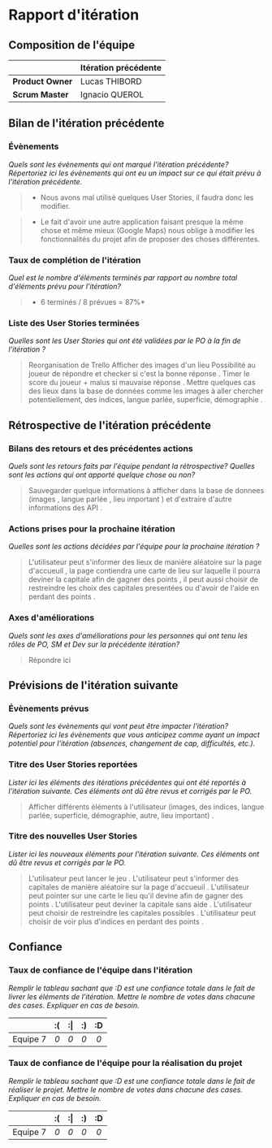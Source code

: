 # Rapport d'itération  

## Composition de l'équipe 


|  &nbsp;                 | Itération précédente     |
| -------------           |-------------             |
| **Product Owner**       | Lucas THIBORD                       |
| **Scrum Master**        | Ignacio QUEROL                       |

## Bilan de l'itération précédente  
### Évènements 
*Quels sont les évènements qui ont marqué l'itération précédente? Répertoriez ici les évènements qui ont eu un impact sur ce qui était prévu à l'itération précédente.*
> - Nous avons mal utilisé quelques User Stories, il faudra donc les modifier.

> - Le fait d'avoir une autre application faisant presque la même chose et même mieux (Google Maps) nous oblige à modifier les fonctionnalités du projet afin de proposer des choses différentes.


### Taux de complétion de l'itération  
*Quel est le nombre d'éléments terminés par rapport au nombre total d'éléments prévu pour l'itération?*
> * 6 terminés / 8 prévues = 87%*

### Liste des User Stories terminées
*Quelles sont les User Stories qui ont été validées par le PO à la fin de l'itération ?*
> Reorganisation de Trello
> Afficher des images d'un lieu
> Possibilité au joueur de répondre et checker si c'est la bonne réponse .
> Timer le score du joueur + malus si mauvaise réponse .
> Mettre quelques cas des lieux dans la base de données comme les images à aller chercher potentiellement, des indices, langue parlée, superficie, démographie .
## Rétrospective de l'itération précédente
  
### Bilans des retours et des précédentes actions 
*Quels sont les retours faits par l'équipe pendant la rétrospective? Quelles sont les actions qui ont apporté quelque chose ou non?*
> Sauvegarder quelque informations à afficher dans la base de donnees (images , langue parlée , lieu important ) et d'extraire d'autre informations des API .

### Actions prises pour la prochaine itération
*Quelles sont les actions décidées par l'équipe pour la prochaine itération ?*
> L'utilisateur peut s'informer des lieux de manière aléatoire sur la page d'accueuil , la page contiendra une carte de lieu  sur laquelle il pourra deviner la capitale afin de gagner des points , il peut aussi choisir de restreindre les choix des capitales presentées ou d'avoir de l'aide en perdant des points . 
 
### Axes d'améliorations 
*Quels sont les axes d'améliorations pour les personnes qui ont tenu les rôles de PO, SM et Dev sur la précédente itération?*
> Répondre ici

## Prévisions de l'itération suivante  
### Évènements prévus  
*Quels sont les évènements qui vont peut être impacter l'itération? Répertoriez ici les évènements que vous anticipez comme ayant un impact potentiel pour l'itération (absences, changement de cap, difficultés, etc.).*
> 

### Titre des User Stories reportées  
*Lister ici les éléments des itérations précédentes qui ont été reportés à l'itération suivante. Ces éléments ont dû être revus et corrigés par le PO.*
> Afficher différents éléments à l'utilisateur (images, des indices, langue parlée, superficie, démographie, autre, lieu important) .

### Titre des nouvelles User Stories  
*Lister ici les nouveaux éléments pour l'itération suivante. Ces éléments ont dû être revus et corrigés par le PO.*
> L'utilisateur peut lancer le jeu .
> L'utilisateur peut s'informer des capitales de manière aléatoire sur la page d'accueuil .
> L'utilisateur peut pointer sur une carte le lieu qu'il devine afin de gagner des points .
> L'utilisateur peut deviner la capitale sans aide .
> L'utilisateur peut choisir de restreindre les capitales possibles .
> L'utilisateur peut choisir de voir plus d'indices en perdant des points .


## Confiance 
### Taux de confiance de l'équipe dans l'itération  
*Remplir le tableau sachant que :D est une confiance totale dans le fait de livrer les éléments de l'itération. Mettre le nombre de votes dans chacune des cases. Expliquer en cas de besoin.*

|          	| :( 	| :&#124; 	| :) 	| :D 	|
|:--------:	|:----:	|:----:	    |:----:	|:----:	|
| Equipe 7 	|  *0* 	|  *0* 	    |  *0* 	|  *0* 	|

### Taux de confiance de l'équipe pour la réalisation du projet 
*Remplir le tableau sachant que :D est une confiance totale dans le fait de réaliser le projet. Mettre le nombre de votes dans chacune des cases. Expliquer en cas de besoin.*

|          	| :( 	| :&#124; 	| :) 	| :D 	|
|:--------:	|:----:	|:----:	    |:----:	|:----:	|
| Equipe 7 	|  *0* 	|  *0* 	    |  *0* 	|  *0* 	|

 
 
